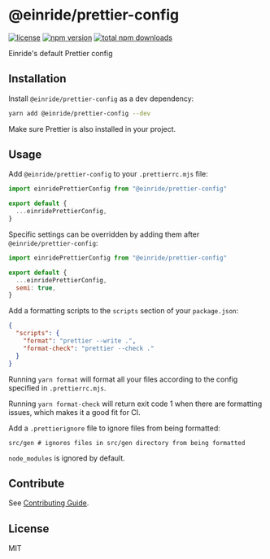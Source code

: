 # @einride/prettier-config

[![license](https://img.shields.io/npm/l/@einride/prettier-config.svg)](https://github.com/einride/prettier-config/blob/master/LICENSE)
[![npm version](https://img.shields.io/npm/v/@einride/prettier-config.svg)](https://www.npmjs.com/package/@einride/prettier-config)
[![total npm downloads](https://img.shields.io/npm/dt/@einride/prettier-config.svg)](https://www.npmjs.com/package/@einride/prettier-config)

Einride's default Prettier config

## Installation

Install `@einride/prettier-config` as a dev dependency:

```bash
yarn add @einride/prettier-config --dev
```

Make sure Prettier is also installed in your project.

## Usage

Add `@einride/prettier-config` to your `.prettierrc.mjs` file:

```js
import einridePrettierConfig from "@einride/prettier-config"

export default {
  ...einridePrettierConfig,
}
```

Specific settings can be overridden by adding them after `@einride/prettier-config`:

```js
import einridePrettierConfig from "@einride/prettier-config"

export default {
  ...einridePrettierConfig,
  semi: true,
}
```

Add a formatting scripts to the `scripts` section of your `package.json`:

```json
{
  "scripts": {
    "format": "prettier --write .",
    "format-check": "prettier --check ."
  }
}
```

Running `yarn format` will format all your files according to the config specified in
`.prettierrc.mjs`.

Running `yarn format-check` will return exit code 1 when there are formatting issues, which makes it
a good fit for CI.

Add a `.prettierignore` file to ignore files from being formatted:

```ignore
src/gen # ignores files in src/gen directory from being formatted
```

`node_modules` is ignored by default.

## Contribute

See [Contributing Guide](https://github.com/einride/prettier-config/blob/main/CONTRIBUTING.md).

## License

MIT
